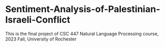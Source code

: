 # Sentiment-Analysis-of-Palestinian-Israeli-Conflict
This is the final project of CSC 447 Natural Language Processing course, 2023 Fall, University of Rochester
